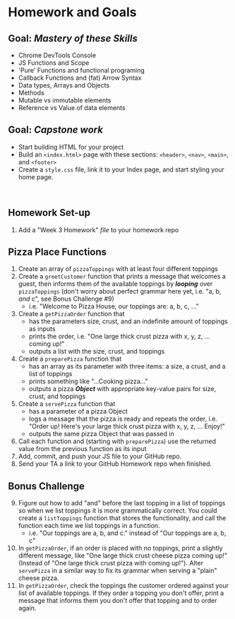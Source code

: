# Homework and Goals

## Goal: _Mastery of these Skills_

- Chrome DevTools Console
- JS Functions and Scope
- 'Pure' Functions and functional programing
- Callback Functions and (fat) Arrow Syntax
- Data types, Arrays and Objects
- Methods
- Mutable vs immutable elements
- Reference vs Value of data elements

## Goal: _Capstone work_

- Start building HTML for your project
- Build an `<index.html>` page with these sections: `<header>`, `<nav>`, `<main>`, and `<footer>`
- Create a `style.css` file, link it to your Index page, and start styling your home page.

<br>

## Homework Set-up

1. Add a "Week 3 Homework" _file_ to your homework repo

## Pizza Place Functions

1. Create an array of `pizzaToppings` with at least four different toppings
2. Create a `greetCustomer` function that prints a message that welcomes a guest, then informs them of the available toppings by <em><b>looping</b></em> over `pizzaToppings` (don't worry about perfect grammar here yet, i.e. "a, b, _and_ c", see Bonus Challenge #9)
   - i.e. "Welcome to Pizza House, our toppings are: a, b, c, ..."
3. Create a `getPizzaOrder` function that
   - has the parameters size, crust, and an indefinite amount of toppings as inputs
   - prints the order, i.e. "One large thick crust pizza with x, y, z, ... coming up!"
   - outputs a list with the size, crust, and toppings
4. Create a `preparePizza` function that
   - has an array as its parameter with three items: a size, a crust, and a list of toppings
   - prints something like "...Cooking pizza..."
   - outputs a pizza <em><b>Object</b></em> with appropriate key-value pairs for size, crust, and toppings
5. Create a `servePizza` function that
   - has a parameter of a pizza Object
   - logs a message that the pizza is ready and repeats the order, i.e. "Order up! Here's your large thick crust pizza with x, y, z, ... Enjoy!"
   - outputs the same pizza Object that was passed in
6. Call each function and (starting with `preparePizza`) use the returned value from the previous function as its input
7. Add, commit, and push your JS file to your GitHub repo.
8. Send your TA a link to your GitHub Homework repo when finished.

## Bonus Challenge

9. Figure out how to add "and" before the last topping in a list of toppings so when we list toppings it is more grammatically correct. You could create a `listToppings` function that stores the functionality, and call the function each time we list toppings in a function.
   - i.e. "Our toppings are a, b, and c." instead of "Our toppings are a, b, c"
10. In `getPizzaOrder`, if an order is placed with no toppings, print a slightly different message, like "One large thick crust cheese pizza coming up!" (Instead of "One large thick crust pizza with coming up!"). Alter `servePizza` in a similar way to fix its grammar when serving a "plain" cheese pizza.
11. In `getPizzaOrder`, check the toppings the customer ordered against your list of available toppings. If they order a topping you don't offer, print a message that informs them you don't offer that topping and to order again.
